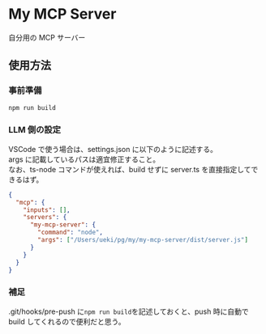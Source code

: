 # My MCP Server

自分用の MCP サーバー

## 使用方法

### 事前準備

```sh
npm run build
```

### LLM 側の設定

VSCode で使う場合は、settings.json に以下のように記述する。  
args に記載しているパスは適宜修正すること。  
なお、ts-node コマンドが使えれば、build せずに server.ts を直接指定してできるはず。

```json
{
  "mcp": {
    "inputs": [],
    "servers": {
      "my-mcp-server": {
        "command": "node",
        "args": ["/Users/ueki/pg/my/my-mcp-server/dist/server.js"]
      }
    }
  }
}
```

### 補足

.git/hooks/pre-push に`npm run build`を記述しておくと、push 時に自動で build してくれるので便利だと思う。
